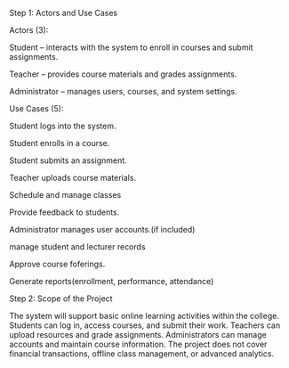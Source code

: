 Step 1: Actors and Use Cases

Actors (3):

Student – interacts with the system to enroll in courses and submit assignments.

Teacher – provides course materials and grades assignments.

Administrator – manages users, courses, and system settings.

Use Cases (5):

Student logs into the system.

Student enrolls in a course.

Student submits an assignment.

Teacher uploads course materials.

Schedule and manage classes

Provide feedback to students.

Administrator manages user accounts.(if included)

manage student and lecturer records

Approve course foferings.

Generate reports(enrollment, performance, attendance)






Step 2: Scope of the Project

The system will support basic online learning activities within the college. 
Students can log in, access courses, and submit their work. 
Teachers can upload resources and grade assignments. 
Administrators can manage accounts and maintain course information. 
The project does not cover financial transactions, offline class management, or advanced analytics.